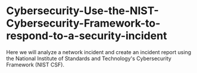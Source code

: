# Cybersecurity-Use-the-NIST-Cybersecurity-Framework-to-respond-to-a-security-incident
Here we will analyze a network incident and create an incident report using the National Institute of Standards and Technology's Cybersecurity Framework (NIST CSF).
